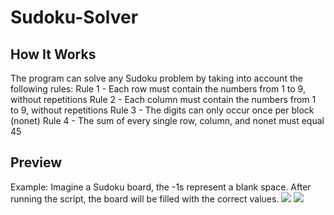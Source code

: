 # Sudoku-Solver

## How It Works
The program can solve any Sudoku problem by taking into account the following rules:
Rule 1 - Each row must contain the numbers from 1 to 9, without repetitions
Rule 2 - Each column must contain the numbers from 1 to 9, without repetitions
Rule 3 - The digits can only occur once per block (nonet)
Rule 4 - The sum of every single row, column, and nonet must equal 45

## Preview
Example: Imagine a Sudoku board, the -1s represent a blank space.
After running the script, the board will be filled with the correct values.
<img src="https://github.com/user-attachments/assets/3edb45be-564b-42d9-9b9a-976e8264ffb7">
<img src="https://github.com/user-attachments/assets/81a76a56-a7ff-4f2a-ad4f-b53d2766321c">
